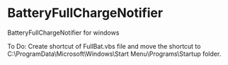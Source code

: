 # BatteryFullChargeNotifier
BatteryFullChargeNotifier for windows

To Do:
Create shortcut of FullBat.vbs file and move the shortcut to C:\ProgramData\Microsoft\Windows\Start Menu\Programs\Startup folder.
